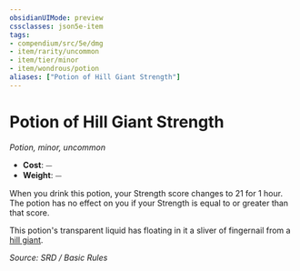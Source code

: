 ```yaml
---
obsidianUIMode: preview
cssclasses: json5e-item
tags:
- compendium/src/5e/dmg
- item/rarity/uncommon
- item/tier/minor
- item/wondrous/potion
aliases: ["Potion of Hill Giant Strength"]
---
```

# Potion of Hill Giant Strength
*Potion, minor, uncommon*  

- **Cost**: ⏤
- **Weight**: ⏤

When you drink this potion, your Strength score changes to 21 for 1 hour. The potion has no effect on you if your Strength is equal to or greater than that score.

This potion's transparent liquid has floating in it a sliver of fingernail from a [hill giant](compendium/bestiary/giant/hill-giant.md).

*Source: SRD / Basic Rules*